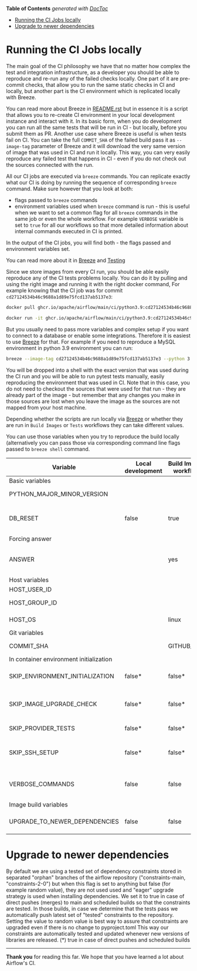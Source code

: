 <!--
 Licensed to the Apache Software Foundation (ASF) under one
 or more contributor license agreements.  See the NOTICE file
 distributed with this work for additional information
 regarding copyright ownership.  The ASF licenses this file
 to you under the Apache License, Version 2.0 (the
 "License"); you may not use this file except in compliance
 with the License.  You may obtain a copy of the License at

   http://www.apache.org/licenses/LICENSE-2.0

 Unless required by applicable law or agreed to in writing,
 software distributed under the License is distributed on an
 "AS IS" BASIS, WITHOUT WARRANTIES OR CONDITIONS OF ANY
 KIND, either express or implied.  See the License for the
 specific language governing permissions and limitations
 under the License.
 -->

<!-- START doctoc generated TOC please keep comment here to allow auto update -->
<!-- DON'T EDIT THIS SECTION, INSTEAD RE-RUN doctoc TO UPDATE -->
**Table of Contents**  *generated with [DocToc](https://github.com/thlorenz/doctoc)*

- [Running the CI Jobs locally](#running-the-ci-jobs-locally)
- [Upgrade to newer dependencies](#upgrade-to-newer-dependencies)

<!-- END doctoc generated TOC please keep comment here to allow auto update -->

# Running the CI Jobs locally

The main goal of the CI philosophy we have that no matter how complex
the test and integration infrastructure, as a developer you should be
able to reproduce and re-run any of the failed checks locally. One part
of it are pre-commit checks, that allow you to run the same static
checks in CI and locally, but another part is the CI environment which
is replicated locally with Breeze.

You can read more about Breeze in
[README.rst](../README.rst) but in essence it is a script
that allows you to re-create CI environment in your local development
instance and interact with it. In its basic form, when you do
development you can run all the same tests that will be run in CI - but
locally, before you submit them as PR. Another use case where Breeze is
useful is when tests fail on CI. You can take the full `COMMIT_SHA` of
the failed build pass it as `--image-tag` parameter of Breeze and it
will download the very same version of image that was used in CI and run
it locally. This way, you can very easily reproduce any failed test that
happens in CI - even if you do not check out the sources connected with
the run.

All our CI jobs are executed via `breeze` commands. You can replicate
exactly what our CI is doing by running the sequence of corresponding
`breeze` command. Make sure however that you look at both:

- flags passed to `breeze` commands
- environment variables used when `breeze` command is run - this is
  useful when we want to set a common flag for all `breeze` commands in
  the same job or even the whole workflow. For example `VERBOSE`
  variable is set to `true` for all our workflows so that more detailed
  information about internal commands executed in CI is printed.

In the output of the CI jobs, you will find both - the flags passed and
environment variables set.

You can read more about it in [Breeze](../README.rst) and
[Testing](../../../../contributing-docs/09_testing.rst)

Since we store images from every CI run, you should be able easily
reproduce any of the CI tests problems locally. You can do it by pulling
and using the right image and running it with the right docker command,
For example knowing that the CI job was for commit
`cd27124534b46c9688a1d89e75fcd137ab5137e3`:

``` bash
docker pull ghcr.io/apache/airflow/main/ci/python3.9:cd27124534b46c9688a1d89e75fcd137ab5137e3

docker run -it ghcr.io/apache/airflow/main/ci/python3.9:cd27124534b46c9688a1d89e75fcd137ab5137e3
```

But you usually need to pass more variables and complex setup if you
want to connect to a database or enable some integrations. Therefore it
is easiest to use [Breeze](../README.rst) for that. For
example if you need to reproduce a MySQL environment in python 3.9
environment you can run:

``` bash
breeze --image-tag cd27124534b46c9688a1d89e75fcd137ab5137e3 --python 3.9 --backend mysql
```

You will be dropped into a shell with the exact version that was used
during the CI run and you will be able to run pytest tests manually,
easily reproducing the environment that was used in CI. Note that in
this case, you do not need to checkout the sources that were used for
that run - they are already part of the image - but remember that any
changes you make in those sources are lost when you leave the image as
the sources are not mapped from your host machine.

Depending whether the scripts are run locally via
[Breeze](../README.rst) or whether they are run in
`Build Images` or `Tests` workflows they can take different values.

You can use those variables when you try to reproduce the build locally
(alternatively you can pass those via corresponding command line flags
passed to `breeze shell` command.

| Variable                                | Local development  | Build Images workflow  | CI Workflow  | Comment                                                                        |
|-----------------------------------------|--------------------|------------------------|--------------|--------------------------------------------------------------------------------|
| Basic variables                         |                    |                        |              |                                                                                |
| PYTHON_MAJOR_MINOR_VERSION              |                    |                        |              | Major/Minor version of Python used.                                            |
| DB_RESET                                | false              | true                   | true         | Determines whether database should be reset at the container entry.            |
| Forcing answer                          |                    |                        |              |                                                                                |
| ANSWER                                  |                    | yes                    | yes          | This variable determines if answer to questions should be automatically given. |
| Host variables                          |                    |                        |              |                                                                                |
| HOST_USER_ID                            |                    |                        |              | User id of the host user.                                                      |
| HOST_GROUP_ID                           |                    |                        |              | Group id of the host user.                                                     |
| HOST_OS                                 |                    | linux                  | linux        | OS of the Host (darwin/linux/windows).                                         |
| Git variables                           |                    |                        |              |                                                                                |
| COMMIT_SHA                              |                    | GITHUB_SHA             | GITHUB_SHA   | SHA of the commit of the build is run                                          |
| In container environment initialization |                    |                        |              |                                                                                |
| SKIP_ENVIRONMENT_INITIALIZATION         | false*             | false*                 | false*       | Skip initialization of test environment * set to true in pre-commits           |
| SKIP_IMAGE_UPGRADE_CHECK                | false*             | false*                 | false*       | Skip checking if image should be upgraded * set to true in pre-commits         |
| SKIP_PROVIDER_TESTS                     | false*             | false*                 | false*       | Skip running provider integration tests                                        |
| SKIP_SSH_SETUP                          | false*             | false*                 | false*       | Skip setting up SSH server for tests. * set to true in GitHub CodeSpaces       |
| VERBOSE_COMMANDS                        | false              | false                  | false        | Determines whether every command executed in docker should be printed.         |
| Image build variables                   |                    |                        |              |                                                                                |
| UPGRADE_TO_NEWER_DEPENDENCIES           | false              | false                  | false*       | Determines whether the build should attempt to upgrade dependencies.           |

# Upgrade to newer dependencies

By default we are using a tested set of dependency constraints stored in separated "orphan" branches of the airflow repository
("constraints-main, "constraints-2-0") but when this flag is set to anything but false (for example random value),
they are not used used and "eager" upgrade strategy is used when installing dependencies. We set it to true in case of direct
pushes (merges) to main and scheduled builds so that the constraints are tested. In those builds, in case we determine
that the tests pass we automatically push latest set of "tested" constraints to the repository. Setting the value to random
value is best way to assure that constraints are upgraded even if there is no change to pyproject.toml
This way our constraints are automatically tested and updated whenever new versions of libraries are released.
(*) true in case of direct pushes and scheduled builds

----

**Thank you** for reading this far. We hope that you have learned a lot about Airflow's CI.
